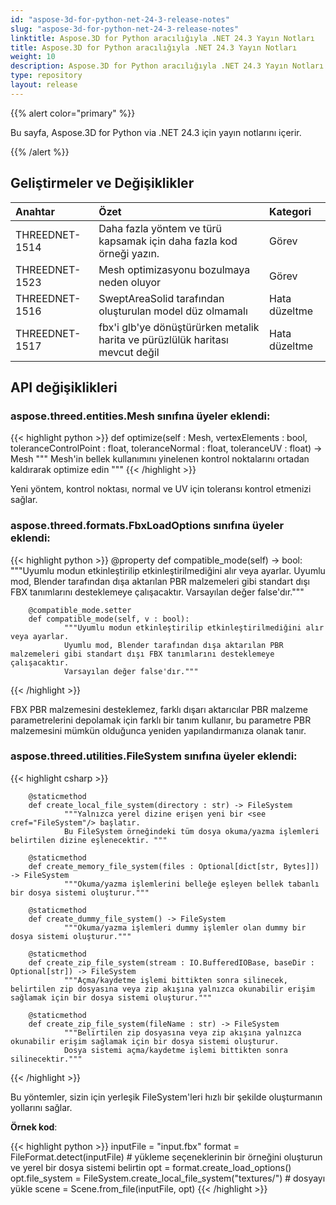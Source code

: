 ```yaml
---
id: "aspose-3d-for-python-net-24-3-release-notes"
slug: "aspose-3d-for-python-net-24-3-release-notes"
linktitle: Aspose.3D for Python aracılığıyla .NET 24.3 Yayın Notları
title: Aspose.3D for Python aracılığıyla .NET 24.3 Yayın Notları
weight: 10
description: Aspose.3D for Python aracılığıyla .NET 24.3 Yayın Notları – En son güncellemeler ve düzeltmeler.
type: repository
layout: release
---
```


{{% alert color="primary" %}}

Bu sayfa, Aspose.3D for Python via .NET 24.3 için yayın notlarını içerir.

{{% /alert %}}
## **Geliştirmeler ve Değişiklikler**

|**Anahtar**|**Özet**|**Kategori**|
| :- | :- | :- |
| THREEDNET-1514 | Daha fazla yöntem ve türü kapsamak için daha fazla kod örneği yazın. | Görev |
| THREEDNET-1523 | Mesh optimizasyonu bozulmaya neden oluyor | Görev |
| THREEDNET-1516 | SweptAreaSolid tarafından oluşturulan model düz olmamalı | Hata düzeltme |
| THREEDNET-1517 | fbx'i glb'ye dönüştürürken metalik harita ve pürüzlülük haritası mevcut değil | Hata düzeltme |


## API değişiklikleri ##


### **aspose.threed.entities.Mesh** sınıfına üyeler eklendi:

{{< highlight python >}}
        def optimize(self : Mesh, vertexElements : bool, toleranceControlPoint : float, toleranceNormal : float, toleranceUV : float) -> Mesh
                """ Mesh'in bellek kullanımını yinelenen kontrol noktalarını ortadan kaldırarak optimize edin """
{{< /highlight >}}

Yeni yöntem, kontrol noktası, normal ve UV için toleransı kontrol etmenizi sağlar.


### **aspose.threed.formats.FbxLoadOptions** sınıfına üyeler eklendi:

{{< highlight python >}}
        @property
        def compatible_mode(self) -> bool:
                """Uyumlu modun etkinleştirilip etkinleştirilmediğini alır veya ayarlar.
                Uyumlu mod, Blender tarafından dışa aktarılan PBR malzemeleri gibi standart dışı FBX tanımlarını desteklemeye çalışacaktır.
                Varsayılan değer false'dır."""

        @compatible_mode.setter
        def compatible_mode(self, v : bool):
                """Uyumlu modun etkinleştirilip etkinleştirilmediğini alır veya ayarlar.
                Uyumlu mod, Blender tarafından dışa aktarılan PBR malzemeleri gibi standart dışı FBX tanımlarını desteklemeye çalışacaktır.
                Varsayılan değer false'dır."""

{{< /highlight >}}

FBX PBR malzemesini desteklemez, farklı dışarı aktarıcılar PBR malzeme parametrelerini depolamak için farklı bir tanım kullanır, bu parametre PBR malzemesini mümkün olduğunca yeniden yapılandırmanıza olanak tanır.

### **aspose.threed.utilities.FileSystem** sınıfına üyeler eklendi:

{{< highlight csharp >}}

        @staticmethod
        def create_local_file_system(directory : str) -> FileSystem
                """Yalnızca yerel dizine erişen yeni bir <see cref="FileSystem"/> başlatır.
                Bu FileSystem örneğindeki tüm dosya okuma/yazma işlemleri belirtilen dizine eşlenecektir. """

        @staticmethod
        def create_memory_file_system(files : Optional[dict[str, Bytes]]) -> FileSystem
                """Okuma/yazma işlemlerini belleğe eşleyen bellek tabanlı bir dosya sistemi oluşturur."""

        @staticmethod
        def create_dummy_file_system() -> FileSystem
                """Okuma/yazma işlemleri dummy işlemler olan dummy bir dosya sistemi oluşturur."""

        @staticmethod
        def create_zip_file_system(stream : IO.BufferedIOBase, baseDir : Optional[str]) -> FileSystem
                """Açma/kaydetme işlemi bittikten sonra silinecek, belirtilen zip dosyasına veya zip akışına yalnızca okunabilir erişim sağlamak için bir dosya sistemi oluşturur."""

        @staticmethod
        def create_zip_file_system(fileName : str) -> FileSystem
                """Belirtilen zip dosyasına veya zip akışına yalnızca okunabilir erişim sağlamak için bir dosya sistemi oluşturur.
                Dosya sistemi açma/kaydetme işlemi bittikten sonra silinecektir."""

{{< /highlight >}}


Bu yöntemler, sizin için yerleşik FileSystem'leri hızlı bir şekilde oluşturmanın yollarını sağlar.

**Örnek kod**:

{{< highlight python >}}
    inputFile = "input.fbx"
    format = FileFormat.detect(inputFile)
    # yükleme seçeneklerinin bir örneğini oluşturun ve yerel bir dosya sistemi belirtin
    opt = format.create_load_options()
    opt.file_system = FileSystem.create_local_file_system("textures/")
    # dosyayı yükle
    scene = Scene.from_file(inputFile, opt)
{{< /highlight >}}